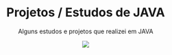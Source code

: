 <div align="center">
  <h1> Projetos / Estudos de JAVA </h1>
  <p>
    Alguns estudos e projetos que realizei em JAVA
  </p>
  <img src="https://img.shields.io/badge/Java-ED8B00?style=for-the-badge&logo=openjdk&logoColor=white">
</div>
